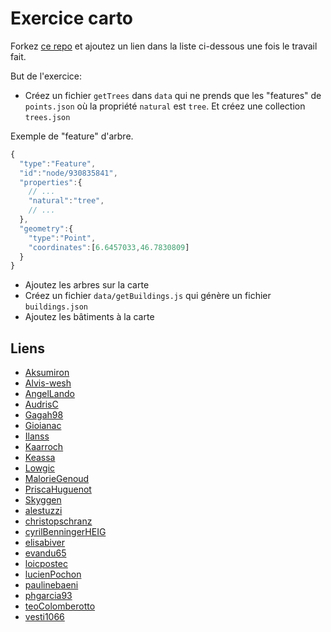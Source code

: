 # Exercice carto

Forkez [ce repo](https://github.com/idris-maps/exercice-carto-20190405) et ajoutez un lien dans la liste ci-dessous une fois le travail fait.

But de l'exercice:

* Créez un fichier `getTrees` dans `data` qui ne prends que les "features" de `points.json` où la propriété `natural` est `tree`. Et créez une collection `trees.json`

Exemple de "feature" d'arbre.

```javascript
{
  "type":"Feature",
  "id":"node/930835841",
  "properties":{
    // ...
    "natural":"tree",
    // ...
  },
  "geometry":{
    "type":"Point",
    "coordinates":[6.6457033,46.7830809]
  }
}
```

* Ajoutez les arbres sur la carte
* Créez un fichier `data/getBuildings.js` qui génère un fichier `buildings.json`
* Ajoutez les bâtiments à la carte

## Liens

* [Aksumiron]()
* [Alvis-wesh]()
* [AngelLando](https://github.com/AngelLando/exercice-carto-20190405)
* [AudrisC](https://github.com/AudrisC/exercice-carto-20190405)
* [Gagah98](https://github.com/Gagah98/exercice-carto-20190405)
* [Gioianac]()
* [Ilanss]()
* [Kaarroch]()
* [Keassa]()
* [Lowgic](https://github.com/Lowgic/exercice-carto-20190405)
* [MalorieGenoud](https://github.com/MalorieGenoud/exercice-carto-20190405)
* [PriscaHuguenot](https://github.com/PriscaHuguenot/exercice-carto-20190405)
* [Skyggen]()
* [alestuzzi]()
* [christopschranz]()
* [cyrilBenningerHEIG]()
* [elisabiver]()
* [evandu65]()
* [loicpostec]()
* [lucienPochon]()
* [paulinebaeni]()
* [phgarcia93]()
* [teoColomberotto]()
* [vesti1066](https://github.com/vesti1066/exercice-carto-20190405)
